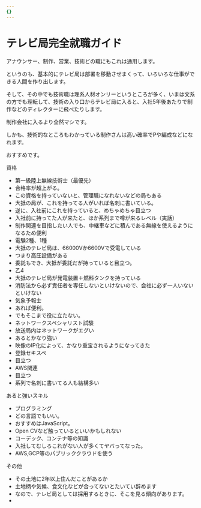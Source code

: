 ```yaml
---
{}
---
```

# テレビ局完全就職ガイド

アナウンサー、制作、営業、技術どの職にもこれは通用します。

というのも、基本的にテレビ局は部署を移動させまくって、いろいろな仕事ができる人間を作り出します。

そして、その中でも技術職は理系人材オンリーというところが多く、いまは文系の方でも理転して、技術の入り口からテレビ局に入ると、入社5年後あたりで制作などのディレクターに飛べたりします。

制作会社に入るより全然マシです。

しかも、技術的なところもわかっている制作さんは高い確率でPや編成などになれます。

おすすめです。

資格

- 第一級陸上無線技術士（最優先）  
- 合格率が超上がる。  
- この資格を持っていないと、管理職になれないなどの局もある  
- 大抵の局が、これを持ってる人がいれば名刺に書いている。  
- 逆に、入社前にこれを持っていると、めちゃめちゃ目立つ  
- 入社前に持ってた人が来たと、ほか系列まで噂が来るレベル（実話）  
- 制作関連を目指したい人でも、中継車などに積んである無線を使えるようになるため便利  
- 電験2種、1種  
- 大抵のテレビ局は、66000Vか6600Vで受電している  
- つまり高圧設備がある  
- 委託もでき、大抵が委託だが持っていると目立つ。  
- 乙4  
- 大抵のテレビ局が発電装置＋燃料タンクを持っている  
- 消防法から必ず責任者を専任しないといけないので、会社に必ず一人いないといけない  
- 気象予報士  
- あれば便利。  
- でもそこまで役に立たない。  
- ネットワークスペシャリスト試験  
- 放送局内はネットワークがエグい  
- あるとかなり強い  
- 映像のIP化によって、かなり重宝されるようになってきた  
- 登録セキスペ  
- 目立つ  
- AWS関連  
- 目立つ  
- 系列で名刺に書いてる人も結構多い  

あると強いスキル

- プログラミング  
- どの言語でもいい。  
- おすすめはJavaScript。  
- Open CVなど触っているといいかもしれない  
- コーデック、コンテナ等の知識  
- 入社してむしろこれがない人が多くてヤバってなった。  
- AWS,GCP等のパブリッククラウドを使う  

その他

- その土地に2年以上住んだことがあるか  
- 土地柄や気候、食文化などが合ってないとたいてい辞めます  
- なので、テレビ局としては採用するときに、そこを見る傾向があります。  
-